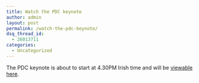 ```yaml
---
title: Watch the PDC keynote
author: admin
layout: post
permalink: /watch-the-pdc-keynote/
dsq_thread_id:
  - 26013711
categories:
  - Uncategorized
---
```

The PDC keynote is about to start at 4.30PM Irish time and will be [viewable here][1].

 [1]: http://www.microsoft.com/events/executives/billgates.mspx